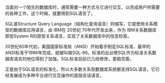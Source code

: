 

当面对一个陌生的数据库时，通常需要一种方式与它进行交互，以完成用户所需要的各种工作，这个时候，就要用到SQL语言了。

SQL是Structure Query Language（结构化查询语言）的缩写，它是使用关系模型的数据库应用语言，由 IBM在 20世纪 70年代开发出来，作为 IBM关系数据库原型System R的原型关系语言，实现了关系数据库中的信息检索。

20世纪80年代初，美国国家标准局（ANSI）开始着手制定SQL标准，最早的ANSI标准于1986年完成，就被叫做SQL-86。标准的出台使SQL作为标准关系数据库语言的地位得到了加强。SQL标准目前已几经修改，更趋完善。

正是由于SQL语言的标准化，所以大多数关系型数据库系统都支持SQL语言，它已经发展成为多种平台进行交互操作的底层会话语言。



